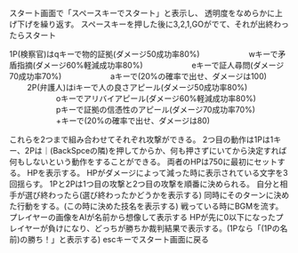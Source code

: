スタート画面で「スペースキーでスタート」と表示し、
透明度をなめらかに上げ下げを繰り返す。
スペースキーを押した後に3,2,1,GOがでて、それが出終わったらスタート

1P(検察官)はqキーで物的証拠(ダメージ50成功率80%)
　　　　　　wキーで矛盾指摘(ダメージ60%軽減成功率80%)
　　　　　　eキーで証人尋問(ダメージ70成功率70%)
　　　　　　aキーで(20%の確率で出せ、ダメージは100)
　　
2P(弁護人)はiキーで人の良さアピール(ダメージ50成功率80%)
　　　　　　oキーでアリバイアピール(ダメージ60%軽減成功率80%)
　　　　　　pキーで証拠の信憑性のアピール(ダメージ70成功率70%)
　　　　　　+キーで(20%の確率で出せ、ダメージは80)

これらを2つまで組み合わせてそれぞれ攻撃ができる。
2つ目の動作は1Pは1キー、2Pは｜(BackSpceの隣)を押してからか、何も押さずにいてから決定すれば何もしないという動作をすることができる。
両者のHPは750に最初にセットする。
HPを表示する。
HPがダメージによって減った時に表示されている文字を3回揺らす。
1Pと2Pは1つ目の攻撃と2つ目の攻撃を順番に決められる。
自分と相手が選び終わったら(選び終わったかどうかを表示する)
同時にそのターンに決めた行動をする。(この時に決めた技名を表示する)
戦っている時にBGMを流す。
プレイヤーの画像をAIが名前から想像して表示する
HPが先に0以下になったプレイヤーが負けになり、どっちが勝ちか裁判結果で表示する。(1Pなら「(1Pの名前)の勝ち！」と表示する)
escキーでスタート画面に戻る
